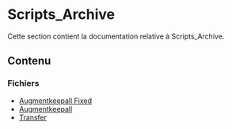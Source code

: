 # Scripts_Archive

Cette section contient la documentation relative à Scripts_Archive.

## Contenu


### Fichiers

- [Augmentkeepall Fixed](./AugmentKeepAll_Fixed.ahk)
- [Augmentkeepall](./AugmentKeepAll.ahk)
- [Transfer](./transfer.ps1)
